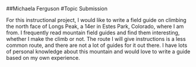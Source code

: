 ##Michaela Ferguson
#Topic Submission

For this instructional project, I would like to write a field guide on climbing the north face of Longs Peak, a 14er in Estes Park, Colorado, where I am from.  I frequently read mountain field guides and find them interesting, whether I make the climb or not. The route I will give instructions is a less common route, and there are not a lot of guides for it out there. I have lots of personal knowledge about this mountain and would love to write a guide based on my own experience. 
